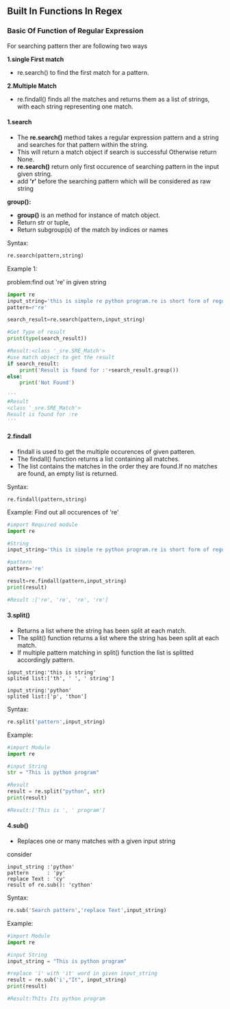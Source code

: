 ## Built In Functions In Regex

### Basic Of Function of Regular Expression

For searching pattern ther are following two ways

**1.single First match**
   - re.search() to find the first match for a pattern.
    
**2.Multiple Match**
  - re.findall() finds all the matches and returns them as a list of strings, with each string representing one match.

#### 1.search

- The **re.search()** method takes a regular expression pattern and a string and searches for that pattern within the string.
- This will return a match object if search is successful Otherwise return None.
- **re.search()** return only first occurence of searching pattern in the input given string.
- add **'r'** before the searching pattern which will be considered as raw string

**group():**
- **group()** is an method for instance of match object.
- Return str or tuple,
- Return subgroup(s) of the match by indices or names

Syntax:
```python
re.search(pattern,string)
```

Example 1:

problem:find out 're' in given string
```python
import re
input_string='this is simple re python program.re is short form of regular expression'
pattern=r're'

search_result=re.search(pattern,input_string)

#Get Type of result
print(type(search_result))

#Result:<class '_sre.SRE_Match'>
#use match object to get the result
if search_result:
    print('Result is found for :'+search_result.group())
else:
    print('Not Found')

'''
#Result
<class '_sre.SRE_Match'>
Result is found for :re
'''
```

#### 2.findall

- findall is used to get the multiple occurences of given patteren.
- The findall() function returns a list containing all matches.
- The list contains the matches in the order they are found.If no matches are found, an empty list is returned.

Syntax:
```
re.findall(pattern,string)
```

Example:
Find out all occurences of 're'
```python
#import Required module
import re

#String
input_string='this is simple re python program.re is short form of regular expression'

#pattern 
pattern='re'

result=re.findall(pattern,input_string)
print(result)

#Result :['re', 're', 're', 're']
```

#### 3.split()
- Returns a list where the string has been split at each match.
- The split() function returns a list where the string has been split at each match.
- If multiple pattern matching in split() function the list is splitted accordingly pattern.
```
input_string:'this is string'
splited list:['th', ' ', ' string']

input_string:'python'
splited list:['p', 'thon']
```

Syntax:
```python
re.split('pattern',input_string)
```

Example:
```python
#import Module
import re

#input String
str = "This is python program"

#Result
result = re.split("python", str)
print(result)

#Result:['This is ', ' program']
```

#### 4.sub()
- Replaces one or many matches with a given input string

consider 
```
input_string :'python'
pattern      : 'py'
replace Text : 'cy'
result of re.sub(): 'cython'
```

Syntax:
```python
re.sub('Search pattern','replace Text',input_string)
```

Example:
```python
#import Module
import re

#input String
input_string = "This is python program"

#replace 'i' with 'it' word in given input_string
result = re.sub('i',"It", input_string)
print(result)

#Result:ThIts Its python program
```
